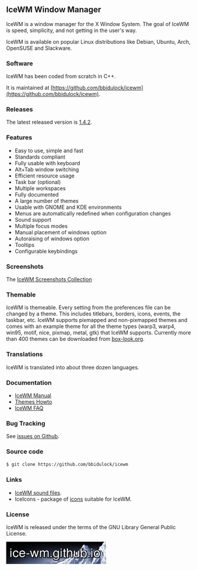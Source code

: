 ## IceWM Window Manager

IceWM is a window manager for the X Window System.
The goal of IceWM is speed, simplicity,
and not getting in the user's way.

IceWM is available on popular Linux distributions
like Debian, Ubuntu, Arch, OpenSUSE and Slackware.

### Software

IceWM has been coded from scratch in C++.

It is maintained at [https://github.com/bbidulock/icewm](https://github.com/bbidulock/icewm).

### Releases

The latest released version is [1.4.2](https://github.com/bbidulock/icewm/releases).

### Features

- Easy to use, simple and fast
- Standards compliant
- Fully usable with keyboard
- Alt+Tab window switching
- Efficient resource usage
- Task bar (optional)
- Multiple workspaces
- Fully documented
- A large number of themes
- Usable with GNOME and KDE environments
- Menus are automatically redefined when configuration changes
- Sound support
- Multiple focus modes
- Manual placement of windows option
- Autoraising of windows option
- Tooltips
- Configurable keybindings

### Screenshots

The [IceWM Screenshots Collection](https://github.com/bbidulock/icewm/issues/156)

### Themable

IceWM is themeable. Every setting from the preferences file can be changed
by a theme. This includes titlebars, borders, icons, events, the taskbar,
etc. IceWM supports pixmapped and non-pixmapped themes and comes with an
example theme for all the theme types (warp3, warp4, win95, motif, nice,
pixmap, metal, gtk) that IceWM supports.
Currently more than 400 themes can be downloaded from
[box-look.org](https://www.box-look.org/browse/cat/142/ord/latest/).

### Translations

IceWM is translated into about three dozen languages.

### Documentation

- [IceWM Manual](manual/)
- [Themes Howto](themes/)
- [IceWM FAQ](FAQ/)

### Bug Tracking

See [issues on Github](https://github.com/bbidulock/icewm/issues).

### Source code

```bash
$ git clone https://github.com/bbidulock/icewm
```

### Links

- [IceWM sound files](https://ice-wm.github.io/icewm-sounds/).
- IceIcons - package of [icons](http://sandbox.cz/~covex/icewm/iceicons/) suitable for IceWM.

### License

IceWM is released under the terms of the GNU Library General Public License.

[![IceWM website logo][1]][2]

[1]: images/logo.jpg
[2]: https://ice-wm.github.io/
